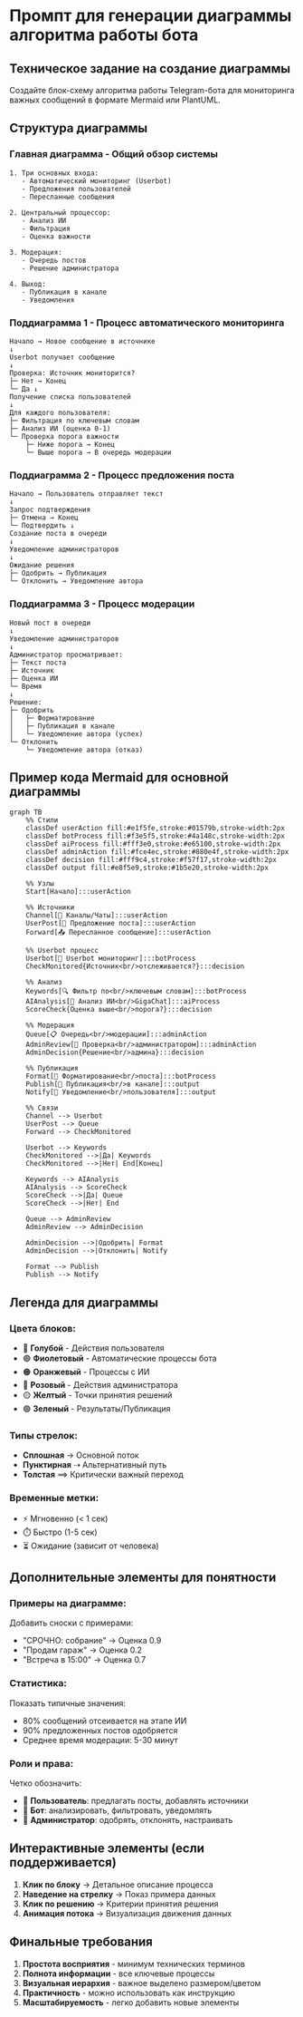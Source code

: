 # Промпт для генерации диаграммы алгоритма работы бота

## Техническое задание на создание диаграммы

Создайте блок-схему алгоритма работы Telegram-бота для мониторинга важных сообщений в формате Mermaid или PlantUML.

## Структура диаграммы

### Главная диаграмма - Общий обзор системы
```
1. Три основных входа:
   - Автоматический мониторинг (Userbot)
   - Предложения пользователей
   - Пересланные сообщения

2. Центральный процессор:
   - Анализ ИИ
   - Фильтрация
   - Оценка важности

3. Модерация:
   - Очередь постов
   - Решение администратора

4. Выход:
   - Публикация в канале
   - Уведомления
```

### Поддиаграмма 1 - Процесс автоматического мониторинга
```
Начало → Новое сообщение в источнике
↓
Userbot получает сообщение
↓
Проверка: Источник мониторится?
├─ Нет → Конец
└─ Да ↓
Получение списка пользователей
↓
Для каждого пользователя:
├─ Фильтрация по ключевым словам
├─ Анализ ИИ (оценка 0-1)
└─ Проверка порога важности
    ├─ Ниже порога → Конец
    └─ Выше порога → В очередь модерации
```

### Поддиаграмма 2 - Процесс предложения поста
```
Начало → Пользователь отправляет текст
↓
Запрос подтверждения
├─ Отмена → Конец
└─ Подтвердить ↓
Создание поста в очереди
↓
Уведомление администраторов
↓
Ожидание решения
├─ Одобрить → Публикация
└─ Отклонить → Уведомление автора
```

### Поддиаграмма 3 - Процесс модерации
```
Новый пост в очереди
↓
Уведомление администраторов
↓
Администратор просматривает:
├─ Текст поста
├─ Источник
├─ Оценка ИИ
└─ Время
↓
Решение:
├─ Одобрить
│   ├─ Форматирование
│   ├─ Публикация в канале  
│   └─ Уведомление автора (успех)
└─ Отклонить
    └─ Уведомление автора (отказ)
```

## Пример кода Mermaid для основной диаграммы

```mermaid
graph TB
    %% Стили
    classDef userAction fill:#e1f5fe,stroke:#01579b,stroke-width:2px
    classDef botProcess fill:#f3e5f5,stroke:#4a148c,stroke-width:2px
    classDef aiProcess fill:#fff3e0,stroke:#e65100,stroke-width:2px
    classDef adminAction fill:#fce4ec,stroke:#880e4f,stroke-width:2px
    classDef decision fill:#fff9c4,stroke:#f57f17,stroke-width:2px
    classDef output fill:#e8f5e9,stroke:#1b5e20,stroke-width:2px

    %% Узлы
    Start[Начало]:::userAction
    
    %% Источники
    Channel[📱 Каналы/Чаты]:::userAction
    UserPost[👤 Предложение поста]:::userAction
    Forward[📤 Пересланное сообщение]:::userAction
    
    %% Userbot процесс
    Userbot[🤖 Userbot мониторинг]:::botProcess
    CheckMonitored{Источник<br/>отслеживается?}:::decision
    
    %% Анализ
    Keywords[🔍 Фильтр по<br/>ключевым словам]:::botProcess
    AIAnalysis[🧠 Анализ ИИ<br/>GigaChat]:::aiProcess
    ScoreCheck{Оценка выше<br/>порога?}:::decision
    
    %% Модерация
    Queue[📋 Очередь<br/>модерации]:::adminAction
    AdminReview[👮 Проверка<br/>администратором]:::adminAction
    AdminDecision{Решение<br/>админа}:::decision
    
    %% Публикация
    Format[📝 Форматирование<br/>поста]:::botProcess
    Publish[📢 Публикация<br/>в канале]:::output
    Notify[🔔 Уведомление<br/>пользователя]:::output
    
    %% Связи
    Channel --> Userbot
    UserPost --> Queue
    Forward --> CheckMonitored
    
    Userbot --> Keywords
    CheckMonitored -->|Да| Keywords
    CheckMonitored -->|Нет| End[Конец]
    
    Keywords --> AIAnalysis
    AIAnalysis --> ScoreCheck
    ScoreCheck -->|Да| Queue
    ScoreCheck -->|Нет| End
    
    Queue --> AdminReview
    AdminReview --> AdminDecision
    
    AdminDecision -->|Одобрить| Format
    AdminDecision -->|Отклонить| Notify
    
    Format --> Publish
    Publish --> Notify
```

## Легенда для диаграммы

### Цвета блоков:
- 🔵 **Голубой** - Действия пользователя
- 🟣 **Фиолетовый** - Автоматические процессы бота
- 🟠 **Оранжевый** - Процессы с ИИ
- 🔴 **Розовый** - Действия администратора
- 🟡 **Желтый** - Точки принятия решений
- 🟢 **Зеленый** - Результаты/Публикация

### Типы стрелок:
- **Сплошная** → Основной поток
- **Пунктирная** ⇢ Альтернативный путь
- **Толстая** ⟹ Критически важный переход

### Временные метки:
- ⚡ Мгновенно (< 1 сек)
- ⏱️ Быстро (1-5 сек)
- ⏳ Ожидание (зависит от человека)

## Дополнительные элементы для понятности

### Примеры на диаграмме:
Добавить сноски с примерами:
- "СРОЧНО: собрание" → Оценка 0.9
- "Продам гараж" → Оценка 0.2
- "Встреча в 15:00" → Оценка 0.7

### Статистика:
Показать типичные значения:
- 80% сообщений отсеивается на этапе ИИ
- 90% предложенных постов одобряется
- Среднее время модерации: 5-30 минут

### Роли и права:
Четко обозначить:
- 👤 **Пользователь**: предлагать посты, добавлять источники
- 🤖 **Бот**: анализировать, фильтровать, уведомлять
- 👮 **Администратор**: одобрять, отклонять, настраивать

## Интерактивные элементы (если поддерживается)

1. **Клик по блоку** → Детальное описание процесса
2. **Наведение на стрелку** → Показ примера данных
3. **Клик по решению** → Критерии принятия решения
4. **Анимация потока** → Визуализация движения данных

## Финальные требования

1. **Простота восприятия** - минимум технических терминов
2. **Полнота информации** - все ключевые процессы
3. **Визуальная иерархия** - важное выделено размером/цветом
4. **Практичность** - можно использовать как инструкцию
5. **Масштабируемость** - легко добавить новые элементы
